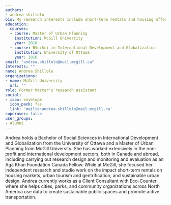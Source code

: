 ```yaml
---
authors:
- andrea-shillolo
bio: My research interests include short-term rentals and housing affordability, urban tourism, and sustainable urban design.
education:
  courses:
  - course: Master of Urban Planning
    institution: McGill University
    year: 2018
  - course: BSocSci in International Development and Globalization
    institution: University of Ottawa
    year: 2016
email: "andrea.shillolo@mail.mcgill.ca"
interests: ""
name: Andrea Shillolo
organizations:
- name: McGill University
  url: ""
role: Former Master's research assistant
social:
- icon: envelope
  icon_pack: fas
  link: 'mailto:andrea.shillolo@mail.mcgill.ca'
superuser: false
user_groups:
- Alumni
---
```


Andrea holds a Bachelor of Social Sciences in International Development and Globalization from the University of Ottawa and a Master of Urban Planning from McGill University. She has worked extensively in the non-profit and international development sectors, both in Canada and abroad, including carrying out research design and monitoring and evaluation as an Aga Khan Foundation Canada Fellow. While at McGill, she focused her independent research and studio work on the impact short-term rentals on housing markets, urban tourism and gentrification, and sustainable urban design. Andrea currently works as a Client Consultant with Eco-Counter where she helps cities, parks, and community organizations across North America use data to create sustainable public spaces and promote active transportation.